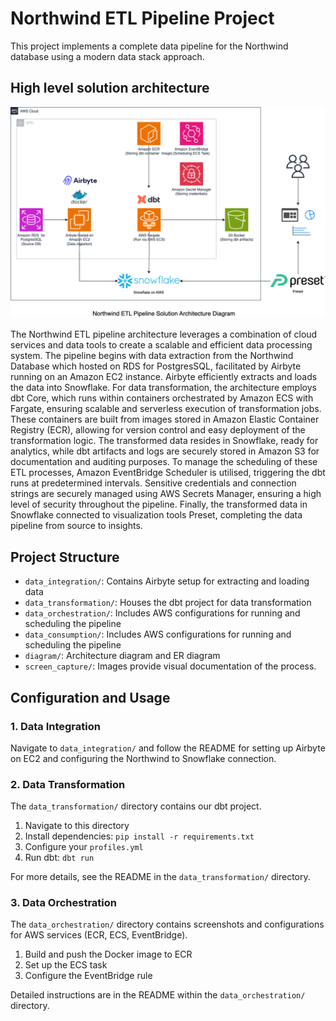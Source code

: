 # Northwind ETL Pipeline Project

This project implements a complete data pipeline for the Northwind database using a modern data stack approach.

## High level solution architecture
![ssolution diagram](/docs/Northwind%20ETL%20Pipleline%20Solution%20Diagram.png)

The Northwind ETL pipeline architecture leverages a combination of cloud services and data tools to create a scalable and efficient data processing system. The pipeline begins with data extraction from the Northwind Database which hosted on RDS for PostgresSQL, facilitated by Airbyte running on an Amazon EC2 instance. Airbyte efficiently extracts and loads the data into Snowflake. For data transformation, the architecture employs dbt Core, which runs within containers orchestrated by Amazon ECS with Fargate, ensuring scalable and serverless execution of transformation jobs. These containers are built from images stored in Amazon Elastic Container Registry (ECR), allowing for version control and easy deployment of the transformation logic. The transformed data resides in Snowflake, ready for analytics, while dbt artifacts and logs are securely stored in Amazon S3 for documentation and auditing purposes. To manage the scheduling of these ETL processes, Amazon EventBridge Scheduler is utilised, triggering the dbt runs at predetermined intervals. Sensitive credentials and connection strings are securely managed using AWS Secrets Manager, ensuring a high level of security throughout the pipeline. Finally, the transformed data in Snowflake connected to visualization tools Preset, completing the data pipeline from source to insights.

## Project Structure

- `data_integration/`: Contains Airbyte setup for extracting and loading data
- `data_transformation/`: Houses the dbt project for data transformation
- `data_orchestration/`: Includes AWS configurations for running and scheduling the pipeline
- `data_consumption/`: Includes AWS configurations for running and scheduling the pipeline
- `diagram/`: Architecture diagram and ER diagram
- `screen_capture/`: Images provide visual documentation of the process.

## Configuration and Usage

### 1. Data Integration

Navigate to `data_integration/` and follow the README for setting up Airbyte on EC2 and configuring the Northwind to Snowflake connection.

### 2. Data Transformation

The `data_transformation/` directory contains our dbt project. 

1. Navigate to this directory
2. Install dependencies: `pip install -r requirements.txt`
3. Configure your `profiles.yml`
4. Run dbt: `dbt run`

For more details, see the README in the `data_transformation/` directory.

### 3. Data Orchestration

The `data_orchestration/` directory contains screenshots and configurations for AWS services (ECR, ECS, EventBridge).

1. Build and push the Docker image to ECR
2. Set up the ECS task
3. Configure the EventBridge rule

Detailed instructions are in the README within the `data_orchestration/` directory.